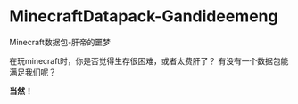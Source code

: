 # MinecraftDatapack-Gandideemeng
Minecraft数据包-肝帝的噩梦

在玩minecraft时，你是否觉得生存很困难，或者太费肝了？
有没有一个数据包能满足我们呢？

**当然！**
